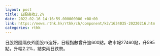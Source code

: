 ```yaml
---
layout: post
title: 日股高收2.2%
date: 2022-02-16 14:16:59.000000000 +08:00
link: https://news.rthk.hk/rthk/ch/component/k2/1634035-20220216.htm
categories: rthk
---
```


日股跟隨隔夜外圍股市造好，日經指數曾升逾600點，收市報27460點，升595點，升幅2.2%，結束兩日跌勢。

